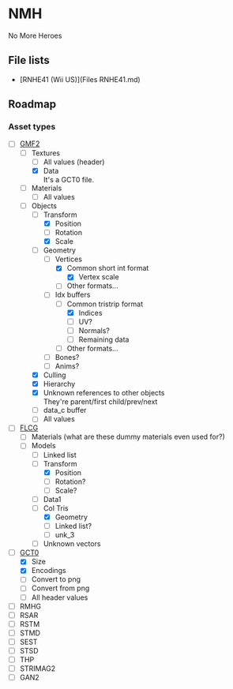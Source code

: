 # NMH

No More Heroes

## File lists
- [RNHE41 (Wii US)](Files RNHE41.md)

## Roadmap

### Asset types

- [ ] [GMF2](/ghm_docs/formats/gmf2)
    - [ ] Textures
        - [ ] All values (header)
        - [x] Data  
            It's a GCT0 file.
    - [ ] Materials
        - [ ] All values
    - [ ] Objects
        - [ ] Transform
            - [x] Position
            - [ ] Rotation
            - [x] Scale
        - [ ] Geometry
            - [ ] Vertices
                - [x] Common short int format
                    - [x] Vertex scale 
                - [ ] Other formats...
            - [ ] Idx buffers
                - [ ] Common tristrip format
                    - [x] Indices
                    - [ ] UV?
                    - [ ] Normals?
                    - [ ] Remaining data
                - [ ] Other formats...
            - [ ] Bones?
            - [ ] Anims?
        - [x] Culling
        - [x] Hierarchy
        - [x] Unknown references to other objects  
                They're parent/first child/prev/next
        - [ ] data_c buffer
        - [ ] All values
- [ ] [FLCG](/ghm_docs/formats/flcg)
    - [ ] Materials (what are these dummy materials even used for?)
    - [ ] Models
        - [ ] Linked list
        - [ ] Transform
            - [x] Position
            - [ ] Rotation?
            - [ ] Scale?
        - [ ] Data1
        - [ ] Col Tris
            - [x] Geometry
            - [ ] Linked list?
            - [ ] unk_3
        - [ ] Unknown vectors
- [ ] [GCT0](/ghm_docs/formats/gct0)
    - [x] Size
    - [x] Encodings 
    - [ ] Convert to png
    - [ ] Convert from png
    - [ ] All header values
- [ ] RMHG
- [ ] RSAR
- [ ] RSTM
- [ ] STMD
- [ ] SEST
- [ ] STSD
- [ ] THP
- [ ] STRIMAG2
- [ ] GAN2